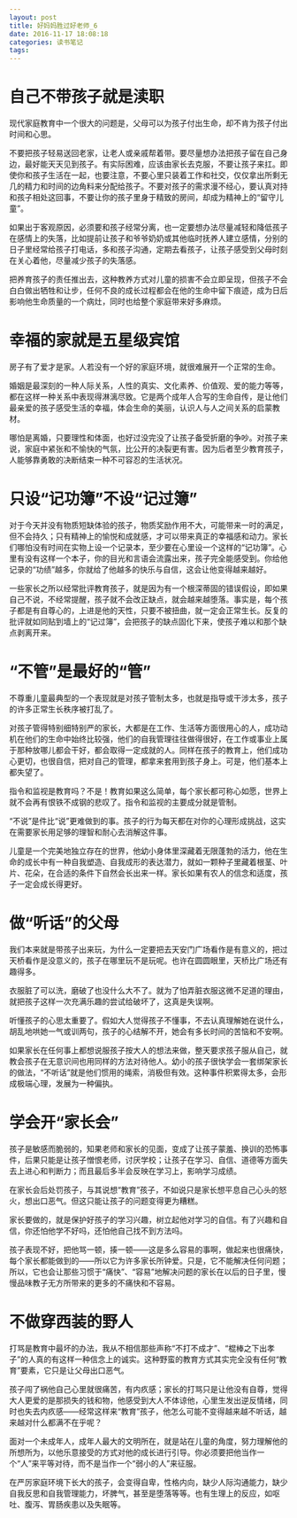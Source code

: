 ```yaml
---
layout: post
title: 好妈妈胜过好老师_6
date: 2016-11-17 18:08:18
categories: 读书笔记
tags: 
---
```


# 自己不带孩子就是渎职

现代家庭教育中一个很大的问题是，父母可以为孩子付出生命，却不肯为孩子付出时间和心思。

不要把孩子轻易送回老家，让老人或亲戚帮着带。要尽量想办法把孩子留在自己身边，最好能天天见到孩子。有实际困难，应该由家长去克服，不要让孩子来扛。即使你和孩子生活在一起，也要注意，不要心里只装着工作和社交，仅仅拿出所剩无几的精力和时间的边角料来分配给孩子。不要对孩子的需求漫不经心，要认真对持和孩子相处这回事，不要让你的孩子里身于精致的房间，却成为精神上的“留守儿童”。

如果出于客观原因，必须要和孩子经常分离，也一定要想办法尽量减轻和降低孩子在感情上的失落，比如提前让孩子和爷爷奶奶或其他临时抚养人建立感情，分别的日子里经常给孩子打电话，多和孩子沟通，定期去看孩子，让孩子感受到父母时刻在关心着他，尽量减少孩子的失落感。

把养育孩子的责任推出去，这种教养方式对儿童的损害不会立即呈现，但孩子不会白白做出牺牲和让步，任何不良的成长过程都会在他的生命中留下痕迹，成为日后影响他生命质量的一个病灶，同时也给整个家庭带来好多麻烦。

# 幸福的家就是五星级宾馆

房子有了爱才是家。人若没有一个好的家庭环境，就很难展开一个正常的生命。

婚姻是最深刻的一种人际关系，人性的真实、文化素养、价值观、爱的能力等等，都在这样一种关系中表现得淋漓尽致。它是两个成年人合写的生命自传，是让他们最亲爱的孩子感受生活的幸福，体会生命的美丽，认识人与人之间关系的启蒙教材。

哪怕是离婚，只要理性和体面，也好过没完没了让孩子备受折磨的争吵。对孩子来说，家庭中紧张和不愉快的气氛，比公开的决裂更有害。因为后者至少教育孩子，人能够靠勇敢的决断结束一种不可容忍的生活状况。

# 只设“记功簿”不设“记过簿”

对于今天并没有物质短缺体验的孩子，物质奖励作用不大，可能带来一时的满足，但不会持久；只有精神上的愉悦和成就感，才可以带来真正的幸福感和动力。家长们哪怕没有时间在实物上设一个记录本，至少要在心里设一个这样的“记功簿”。心里有没有这样一个本子，你的目光和言语会流露出来，孩子完全能感受到。你给他记录的“功绩”越多，你就给了他越多的快乐与自信，这会让他变得越来越好。

一些家长之所以经常批评教育孩子，就是因为有一个根深蒂固的错误假设，即如果自己不说，不经常提醒，孩子就不会改正缺点，就会越来越堕落。事实是，每个孩子都是有自尊心的，上进是他的天性，只要不被扭曲，就一定会正常生长。反复的批评就如同贴到墙上的“记过簿”，会把孩子的缺点固化下来，使孩子难以和那个缺点剥离开来。

# “不管”是最好的“管”

不尊重儿童最典型的一个表现就是对孩子管制太多，也就是指导或干涉太多，孩子的许多正常生长秩序被打乱了。

对孩子管得特别细特别严的家长，大都是在工作、生活等方面很用心的人，成功动机在他们的生命中始终比较强，他们的自我管理往往做得很好，在工作或事业上属于那种放哪儿都会干好，都会取得一定成就的人。同样在孩子的教育上，他们成功心更切，也很自信，把对自己的管理，都拿来套用到孩子身上。可是，他们基本上都失望了。

指令和监视是教育吗？不是！教育如果这么简单，每个家长都可称心如愿，世界上就不会再有恨铁不成钢的悲叹了。指令和监视的主要成分就是管制。

“不说”是件比“说”更难做到的事。孩子的行为每天都在对你的心理形成挑战，这实在需要家长用足够的理智和耐心去消解这件事。

儿童是一个完美地独立存在的世界，他幼小身体里深藏着无限蓬勃的活力，他在生命的成长中有一种自我塑造、自我成形的表达潜力，就如一颗种子里藏着根茎、叶片、花朵，在合适的条件下自然会长出来一样。家长如果有农人的信念和适度，孩子一定会成长得更好。

# 做“听话”的父母

我们本来就是带孩子出来玩，为什么一定要把去天安门广场看作是有意义的，把过天桥看作是没意义的，孩子在哪里玩不是玩呢。也许在圆圆眼里，天桥比广场还有趣得多。

衣服脏了可以洗，磨破了也没什么大不了。就为了怕弄脏衣服这微不足道的理由，就把孩子这样一次充满乐趣的尝试给破坏了，这真是失误啊。

听懂孩子的心思太重要了。假如大人觉得孩子不懂事，不去认真理解她在说什么，胡乱地哄她一气或训两句，孩子的心结解不开，她会有多长时间的苦恼和不安啊。

如果家长在任何事上都想说服孩子按大人的想法来做，整天要求孩子服从自己，就教会孩子在无意识间也用同样的方法对待他人。幼小的孩子很快学会一套绑架家长的做法，“不听话”就是他们惯用的绳索，消极但有效。这种事件积累得太多，会形成极端心理，发展为一种偏执。

# 学会开“家长会”

孩子是敏感而脆弱的，知果老师和家长的见面，变成了让孩子蒙羞、换训的恐怖事件，后果只能是让孩子憎恨老师，讨厌学校；让孩子在学习、自信、道德等方面失去上进心和判断力；而且最后多半会反映在学习上，影响学习成绩。

在家长会后处罚孩子，与其说想“教育”孩子，不如说只是家长想平息自己心头的怒火，想出口恶气。但这只能让孩子的问题变得更为糟糕。

家长要做的，就是保护好孩子的学习兴趣，树立起他对学习的自信。有了兴趣和自信，你还怕他学不好吗，还怕他自己找不到方法吗。

孩子表现不好，把他骂一顿，揍一顿——这是多么容易的事啊，做起来也很痛快，每个家长都能做到的——所以它为许多家长所钟爱。只是，它不能解决任何问题；所以，它也会让那些习惯于“痛快”、“容易”地解决问题的家长在以后的日子里，慢慢品味教子无方所带来的更多的不痛快和不容易。

# 不做穿西装的野人

打骂是教育中最坏的办法，我从不相信那些声称“不打不成才”、“棍棒之下出孝子”的人真的有这样一种信念上的诚实。这种野蛮的教育方式其实完全没有任何“教育”要素，它只是让父母出口恶气。

孩子闯了祸他自己心里就很痛苦，有内疚感；家长的打骂只是让他没有自尊，觉得大人更爱的是那损失的钱和物，他感受到大人不体谅他，心里生发出逆反情绪，同时也失去内疚感——经常这样来“教育”孩子，他怎么可能不变得越来越不听话，越来越对什么都满不在乎呢？

面对一个未成年人，成年人最大的文明所在，就是站在儿童的角度，努力理解他的所想所为，以他乐意接受的方式对他的成长进行引导。你必须要把他当作一个“人”来平等对待，而不是当作一个“弱小的人”来征服。

在严厉家庭环境下长大的孩子，会变得自卑，性格内向，缺少人际沟通能力，缺少自我反思和自我管理能力，坏脾气，甚至是堕落等等。也有生理上的反应，如呕吐、腹泻、胃肠疾患以及失眠等。

